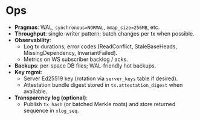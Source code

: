 # Ops

- **Pragmas**: WAL, `synchronous=NORMAL`, `mmap_size=256MB`, etc.
- **Throughput**: single-writer pattern; batch changes per tx when possible.
- **Observability**:
  - Log tx durations, error codes (ReadConflict, StaleBaseHeads,
    MissingDependency, InvariantFailed).
  - Metrics on WS subscriber backlog / acks.
- **Backups**: per-space DB files; WAL-friendly hot backups.
- **Key mgmt**:
  - Server Ed25519 key (rotation via `server_keys` table if desired).
  - Attestation bundle digest stored in `tx.attestation_digest` when available.
- **Transparency log (optional)**:
  - Publish `tx_hash` (or batched Merkle roots) and store returned sequence in
    `xlog_seq`.
